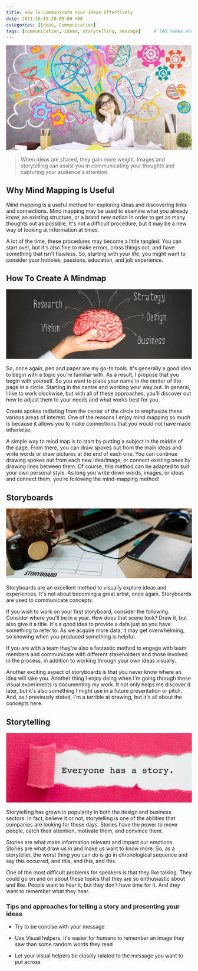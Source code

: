 ```yaml
---
title: How To Communicate Your Ideas Effectively
date: 2021-10-10 20:00:00 +00
categories: [Ideas, Communication]
tags: [communication, ideas, storytelling, message]     # TAG names should always be lowercase
---
```


![ideas](/assets/img/ideas.jpg)

> When ideas are shared, they gain more weight. Images and storytelling can assist you in communicating your thoughts and capturing your audience's attention.

## Why Mind Mapping Is Useful

Mind mapping is a useful method for exploring ideas and discovering links and connections. Mind mapping may be used to examine what you already know, an existing structure, or a brand new notion in order to get as many thoughts out as possible. It's not a difficult procedure, but it may be a new way of looking at information at times.

A lot of the time, these procedures may become a little tangled. You can start over, but it's also fine to make errors, cross things out, and have something that isn't flawless. So, starting with your life, you might want to consider your hobbies, passions, education, and job experience.

## How To Create A Mindmap

![mindmapping](/assets/img/mindmapping.jpg)

So, once again, pen and paper are my go-to tools. It's generally a good idea to begin with a topic you're familiar with. As a result, I propose that you begin with yourself. So you want to place your name in the center of the page in a circle. Starting in the centre and working your way out. In general, I like to work clockwise, but with all of these approaches, you'll discover out how to adjust them to your needs and what works best for you.

Create spokes radiating from the center of the circle to emphasize these various areas of interest. One of the reasons I enjoy mind mapping so much is because it allows you to make connections that you would not have made otherwise.

A simple way to mind map is to start by putting a subject in the middle of the page. From there, you can draw spokes out from the main ideas and write words or draw pictures at the end of each one. You can continue drawing spokes out from each new idea/image, or connect existing ones by drawing lines between them. Of course, this method can be adapted to suit your own personal style. As long you write down words, images, or ideas and connect them, you’re following the mind-mapping method!

## Storyboards

![storyboard](/assets/img/storyboard.jpg)

Storyboards are an excellent method to visually explore ideas and experiences. It's not about becoming a great artist, once again. Storyboards are used to communicate concepts.

If you wish to work on your first storyboard, consider the following. Consider where you'll be in a year. How does that scene look? Draw it, but also give it a title. It's a good idea to provide a date just so you have something to refer to. As we acquire more data, it may get overwhelming, so knowing when you produced something is helpful.

If you are with a team they're also a fantastic method to engage with team members and communicate with different stakeholders and those involved in the process, in addition to working through your own ideas visually.

Another exciting aspect of storyboards is that you never know where an idea will take you. Another thing I enjoy doing when I'm going through these visual experiments is documenting my work. It not only helps me discover it later, but it's also something I might use in a future presentation or pitch. And, as I previously stated, I'm a terrible at drawing, but it's all about the concepts here.

## Storytelling

![storytelling](/assets/img/storytelling.jpg)

Storytelling has grown in popularity in both the design and business sectors. In fact, believe it or not, storytelling is one of the abilities that companies are looking for these days. Stories have the power to move people, catch their attention, motivate them, and convince them.

Stories are what make information relevant and impact our emotions. Stories are what draw us in and make us want to know more. So, as a storyteller, the worst thing you can do is go in chronological sequence and say this occurred, and this, and this, and this.

One of the most difficult problems for speakers is that they like talking. They could go on and on about these topics that they are so enthusiastic about and like. People want to hear it, but they don't have time for it. And they want to remember what they hear.

### Tips and approaches for telling a story and presenting your ideas

* Try to be concise with your message

* Use Visual helpers. It's easier for humans to remember an image they saw than some random words they read

* Let your visual helpers be closely ralated to the message you want to put across
